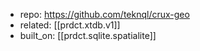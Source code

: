 
- repo: https://github.com/teknql/crux-geo
- related: [[prdct.xtdb.v1]] 
- built_on: [[prdct.sqlite.spatialite]]